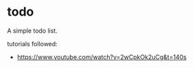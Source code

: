 # todo
A simple todo list.  
  
tutorials followed:
- https://www.youtube.com/watch?v=2wCpkOk2uCg&t=140s